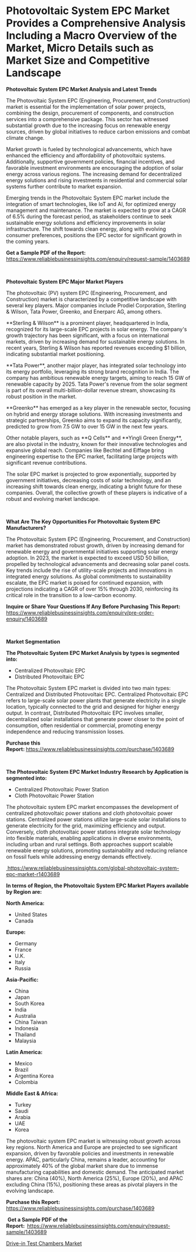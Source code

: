 <p><h1>Photovoltaic System EPC Market Provides a Comprehensive Analysis Including a Macro Overview of the Market, Micro Details such as Market Size and Competitive Landscape</h1></p><p><strong>Photovoltaic System EPC Market Analysis and Latest Trends</strong></p>
<p><p>The Photovoltaic System EPC (Engineering, Procurement, and Construction) market is essential for the implementation of solar power projects, combining the design, procurement of components, and construction services into a comprehensive package. This sector has witnessed substantial growth due to the increasing focus on renewable energy sources, driven by global initiatives to reduce carbon emissions and combat climate change.</p><p>Market growth is fueled by technological advancements, which have enhanced the efficiency and affordability of photovoltaic systems. Additionally, supportive government policies, financial incentives, and favorable investment environments are encouraging the adoption of solar energy across various regions. The increasing demand for decentralized energy solutions and rising investments in residential and commercial solar systems further contribute to market expansion.</p><p>Emerging trends in the Photovoltaic System EPC market include the integration of smart technologies, like IoT and AI, for optimized energy management and maintenance. The market is expected to grow at a CAGR of 6.5% during the forecast period, as stakeholders continue to seek sustainable energy solutions and efficiency improvements in solar infrastructure. The shift towards clean energy, along with evolving consumer preferences, positions the EPC sector for significant growth in the coming years.</p></p>
<p><strong>Get a Sample PDF of the Report:&nbsp;</strong> <a href="https://www.reliablebusinessinsights.com/enquiry/request-sample/1403689?utm_campaign=3275&utm_medium=2&utm_source=Github&utm_content=ia&utm_term=28032025&utm_id=photovoltaic-system-epc">https://www.reliablebusinessinsights.com/enquiry/request-sample/1403689</a></p>
<p>&nbsp;</p>
<p><strong>Photovoltaic System EPC Major Market Players</strong></p>
<p><p>The photovoltaic (PV) system EPC (Engineering, Procurement, and Construction) market is characterized by a competitive landscape with several key players. Major companies include Prodiel Corporation, Sterling & Wilson, Tata Power, Greenko, and Enerparc AG, among others.</p><p>**Sterling & Wilson** is a prominent player, headquartered in India, recognized for its large-scale EPC projects in solar energy. The company's growth trajectory has been significant, with a focus on international markets, driven by increasing demand for sustainable energy solutions. In recent years, Sterling & Wilson has reported revenues exceeding $1 billion, indicating substantial market positioning.</p><p>**Tata Power**, another major player, has integrated solar technology into its energy portfolio, leveraging its strong brand recognition in India. The company has ambitious renewable energy targets, aiming to reach 15 GW of renewable capacity by 2025. Tata Power's revenue from the solar segment is part of its overall multi-billion-dollar revenue stream, showcasing its robust position in the market.</p><p>**Greenko** has emerged as a key player in the renewable sector, focusing on hybrid and energy storage solutions. With increasing investments and strategic partnerships, Greenko aims to expand its capacity significantly, predicted to grow from 7.5 GW to over 15 GW in the next few years.</p><p>Other notable players, such as **Q Cells** and **Yingli Green Energy**, are also pivotal in the industry, known for their innovative technologies and expansive global reach. Companies like Bechtel and Eiffage bring engineering expertise to the EPC market, facilitating large projects with significant revenue contributions.</p><p>The solar EPC market is projected to grow exponentially, supported by government initiatives, decreasing costs of solar technology, and an increasing shift towards clean energy, indicating a bright future for these companies. Overall, the collective growth of these players is indicative of a robust and evolving market landscape.</p></p>
<p>&nbsp;</p>
<p><strong>What Are The Key Opportunities For Photovoltaic System EPC Manufacturers?</strong></p>
<p><p>The Photovoltaic System EPC (Engineering, Procurement, and Construction) market has demonstrated robust growth, driven by increasing demand for renewable energy and governmental initiatives supporting solar energy adoption. In 2023, the market is expected to exceed USD 50 billion, propelled by technological advancements and decreasing solar panel costs. Key trends include the rise of utility-scale projects and innovations in integrated energy solutions. As global commitments to sustainability escalate, the EPC market is poised for continued expansion, with projections indicating a CAGR of over 15% through 2030, reinforcing its critical role in the transition to a low-carbon economy.</p></p>
<p><strong>Inquire or Share Your Questions If Any Before Purchasing This Report:</strong> <a href="https://www.reliablebusinessinsights.com/enquiry/pre-order-enquiry/1403689?utm_campaign=3275&utm_medium=2&utm_source=Github&utm_content=ia&utm_term=28032025&utm_id=photovoltaic-system-epc">https://www.reliablebusinessinsights.com/enquiry/pre-order-enquiry/1403689</a></p>
<p>&nbsp;</p>
<p><strong>Market Segmentation</strong></p>
<p><strong>The Photovoltaic System EPC Market Analysis by types is segmented into:</strong></p>
<p><ul><li>Centralized Photovoltaic EPC</li><li>Distributed Photovoltaic EPC</li></ul></p>
<p><p>The Photovoltaic System EPC market is divided into two main types: Centralized and Distributed Photovoltaic EPC. Centralized Photovoltaic EPC refers to large-scale solar power plants that generate electricity in a single location, typically connected to the grid and designed for higher energy output. In contrast, Distributed Photovoltaic EPC involves smaller, decentralized solar installations that generate power closer to the point of consumption, often residential or commercial, promoting energy independence and reducing transmission losses.</p></p>
<p><strong>Purchase this Report:&nbsp;</strong><a href="https://www.reliablebusinessinsights.com/purchase/1403689?utm_campaign=3275&utm_medium=2&utm_source=Github&utm_content=ia&utm_term=28032025&utm_id=photovoltaic-system-epc">https://www.reliablebusinessinsights.com/purchase/1403689</a></p>
<p>&nbsp;</p>
<p><strong>The Photovoltaic System EPC Market Industry Research by Application is segmented into:</strong></p>
<p><ul><li>Centralized Photovoltaic Power Station</li><li>Cloth Photovoltaic Power Station</li></ul></p>
<p><p>The photovoltaic system EPC market encompasses the development of centralized photovoltaic power stations and cloth photovoltaic power stations. Centralized power stations utilize large-scale solar installations to generate electricity for the grid, maximizing efficiency and output. Conversely, cloth photovoltaic power stations integrate solar technology into flexible materials, enabling applications in diverse environments, including urban and rural settings. Both approaches support scalable renewable energy solutions, promoting sustainability and reducing reliance on fossil fuels while addressing energy demands effectively.</p></p>
<p><a href="https://www.reliablebusinessinsights.com/global-photovoltaic-system-epc-market-r1403689?utm_campaign=3275&utm_medium=2&utm_source=Github&utm_content=ia&utm_term=28032025&utm_id=photovoltaic-system-epc">&nbsp;https://www.reliablebusinessinsights.com/global-photovoltaic-system-epc-market-r1403689</a></p>
<p><strong>In terms of Region, the Photovoltaic System EPC Market Players available by Region are:</strong></p>
<p>
    <p> <strong> North America: </strong>
        <ul>
            <li>United States</li>
            <li>Canada</li>
        </ul>
        </p> 
    <p> <strong> Europe: </strong>
        <ul>
            <li>Germany</li>
            <li>France</li>
            <li>U.K.</li>
            <li>Italy</li>
            <li>Russia</li>
        </ul>
        </p> 
    <p> <strong> Asia-Pacific: </strong>
        <ul>
            <li>China</li>
            <li>Japan</li>
            <li>South Korea</li>
            <li>India</li>
            <li>Australia</li>
            <li>China Taiwan</li>
            <li>Indonesia</li>
            <li>Thailand</li>
            <li>Malaysia</li>
        </ul>
        </p> 
    <p> <strong> Latin America: </strong>
        <ul>
            <li>Mexico</li>
            <li>Brazil</li>
            <li>Argentina Korea</li>
            <li>Colombia</li>
        </ul>
        </p> 
    <p> <strong> Middle East & Africa: </strong>
        <ul>
            <li>Turkey</li>
            <li>Saudi</li>
            <li>Arabia</li>
            <li>UAE</li>
            <li>Korea</li>
        </ul>
    </p>
    </p>
<p><p>The photovoltaic system EPC market is witnessing robust growth across key regions. North America and Europe are projected to see significant expansion, driven by favorable policies and investments in renewable energy. APAC, particularly China, remains a leader, accounting for approximately 40% of the global market share due to immense manufacturing capabilities and domestic demand. The anticipated market shares are: China (40%), North America (25%), Europe (20%), and APAC excluding China (15%), positioning these areas as pivotal players in the evolving landscape.</p></p>
<p><strong>Purchase this Report: </strong><a href="https://www.reliablebusinessinsights.com/purchase/1403689?utm_campaign=3275&utm_medium=2&utm_source=Github&utm_content=ia&utm_term=28032025&utm_id=photovoltaic-system-epc">https://www.reliablebusinessinsights.com/purchase/1403689</a></p>
<p>&nbsp;<strong>Get a Sample PDF of the Report:&nbsp;&nbsp;</strong><a href="https://www.reliablebusinessinsights.com/enquiry/request-sample/1403689?utm_campaign=3275&utm_medium=2&utm_source=Github&utm_content=ia&utm_term=28032025&utm_id=photovoltaic-system-epc">https://www.reliablebusinessinsights.com/enquiry/request-sample/1403689</a></p>
<p><strong></strong></p>
<p><p><a href="https://github.com/nacrehuipie/Market-Research-Report-List-1/blob/main/drive-in-test-chambers-market.md?utm_campaign=3275&utm_medium=2&utm_source=Github&utm_content=ia&utm_term=28032025&utm_id=photovoltaic-system-epc">Drive-in Test Chambers Market</a></p></p>
